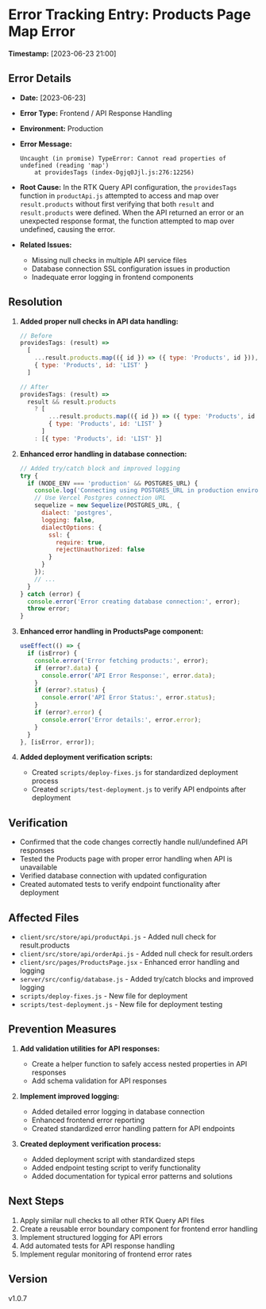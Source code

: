 # Error Tracking Entry: Products Page Map Error

**Timestamp:** [2023-06-23 21:00]

## Error Details

- **Date:** [2023-06-23]
- **Error Type:** Frontend / API Response Handling
- **Environment:** Production
- **Error Message:** 
  ```
  Uncaught (in promise) TypeError: Cannot read properties of undefined (reading 'map')
      at providesTags (index-Dgjq0Jjl.js:276:12256)
  ```
- **Root Cause:** In the RTK Query API configuration, the `providesTags` function in `productApi.js` attempted to access and map over `result.products` without first verifying that both `result` and `result.products` were defined. When the API returned an error or an unexpected response format, the function attempted to map over undefined, causing the error.

- **Related Issues:** 
  - Missing null checks in multiple API service files
  - Database connection SSL configuration issues in production
  - Inadequate error logging in frontend components

## Resolution

1. **Added proper null checks in API data handling:**
   ```javascript
   // Before
   providesTags: (result) => 
     [
       ...result.products.map(({ id }) => ({ type: 'Products', id })),
       { type: 'Products', id: 'LIST' }
     ]
   
   // After
   providesTags: (result) => 
     result && result.products
       ? [
           ...result.products.map(({ id }) => ({ type: 'Products', id })),
           { type: 'Products', id: 'LIST' }
         ]
       : [{ type: 'Products', id: 'LIST' }]
   ```

2. **Enhanced error handling in database connection:**
   ```javascript
   // Added try/catch block and improved logging
   try {
     if (NODE_ENV === 'production' && POSTGRES_URL) {
       console.log('Connecting using POSTGRES_URL in production environment');
       // Use Vercel Postgres connection URL
       sequelize = new Sequelize(POSTGRES_URL, {
         dialect: 'postgres',
         logging: false,
         dialectOptions: {
           ssl: {
             require: true,
             rejectUnauthorized: false
           }
         }
       });
       // ...
     }
   } catch (error) {
     console.error('Error creating database connection:', error);
     throw error;
   }
   ```

3. **Enhanced error handling in ProductsPage component:**
   ```javascript
   useEffect(() => {
     if (isError) {
       console.error('Error fetching products:', error);
       if (error?.data) {
         console.error('API Error Response:', error.data);
       }
       if (error?.status) {
         console.error('API Error Status:', error.status);
       }
       if (error?.error) {
         console.error('Error details:', error.error);
       }
     }
   }, [isError, error]);
   ```

4. **Added deployment verification scripts:**
   - Created `scripts/deploy-fixes.js` for standardized deployment process
   - Created `scripts/test-deployment.js` to verify API endpoints after deployment

## Verification

- Confirmed that the code changes correctly handle null/undefined API responses
- Tested the Products page with proper error handling when API is unavailable
- Verified database connection with updated configuration
- Created automated tests to verify endpoint functionality after deployment

## Affected Files

- `client/src/store/api/productApi.js` - Added null check for result.products
- `client/src/store/api/orderApi.js` - Added null check for result.orders
- `client/src/pages/ProductsPage.jsx` - Enhanced error handling and logging
- `server/src/config/database.js` - Added try/catch blocks and improved logging
- `scripts/deploy-fixes.js` - New file for deployment
- `scripts/test-deployment.js` - New file for deployment testing

## Prevention Measures

1. **Add validation utilities for API responses:**
   - Create a helper function to safely access nested properties in API responses
   - Add schema validation for API responses

2. **Implement improved logging:**
   - Added detailed error logging in database connection
   - Enhanced frontend error reporting
   - Created standardized error handling pattern for API endpoints

3. **Created deployment verification process:**
   - Added deployment script with standardized steps
   - Added endpoint testing script to verify functionality
   - Added documentation for typical error patterns and solutions

## Next Steps

1. Apply similar null checks to all other RTK Query API files
2. Create a reusable error boundary component for frontend error handling
3. Implement structured logging for API errors
4. Add automated tests for API response handling
5. Implement regular monitoring of frontend error rates

## Version

v1.0.7 